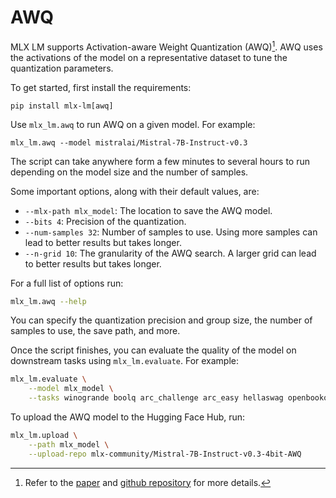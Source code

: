 # AWQ

MLX LM supports Activation-aware Weight Quantization (AWQ)[^1]. AWQ uses the
activations of the model on a representative dataset to tune the quantization
parameters.

To get started, first install the requirements:

```
pip install mlx-lm[awq]
```

Use `mlx_lm.awq` to run AWQ on a given model. For example:

```
mlx_lm.awq --model mistralai/Mistral-7B-Instruct-v0.3
```

The script can take anywhere form a few minutes to several hours to run
depending on the model size and the number of samples.

Some important options, along with their default values, are:

- `--mlx-path mlx_model`: The location to save the AWQ model.
- `--bits 4`: Precision of the quantization.
- `--num-samples 32`: Number of samples to use. Using more samples can lead to
  better results but takes longer.
- `--n-grid 10`: The granularity of the AWQ search. A larger grid can lead to
  better results but takes longer.

For a full list of options run:

```bash
mlx_lm.awq --help
```

You can specify the quantization precision and group size, the number of
samples to use, the save path, and more. 

Once the script finishes, you can evaluate the quality of the model on
downstream tasks using `mlx_lm.evaluate`. For example:

```bash
mlx_lm.evaluate \
    --model mlx_model \
    --tasks winogrande boolq arc_challenge arc_easy hellaswag openbookqa piqa social_iqa                     
```

To upload the AWQ model to the Hugging Face Hub, run:

```bash
mlx_lm.upload \
    --path mlx_model \
    --upload-repo mlx-community/Mistral-7B-Instruct-v0.3-4bit-AWQ
```

[^1]: Refer to the [paper](https://arxiv.org/abs/2306.00978)
and [github repository](https://github.com/mit-han-lab/llm-awq) for more
details.
